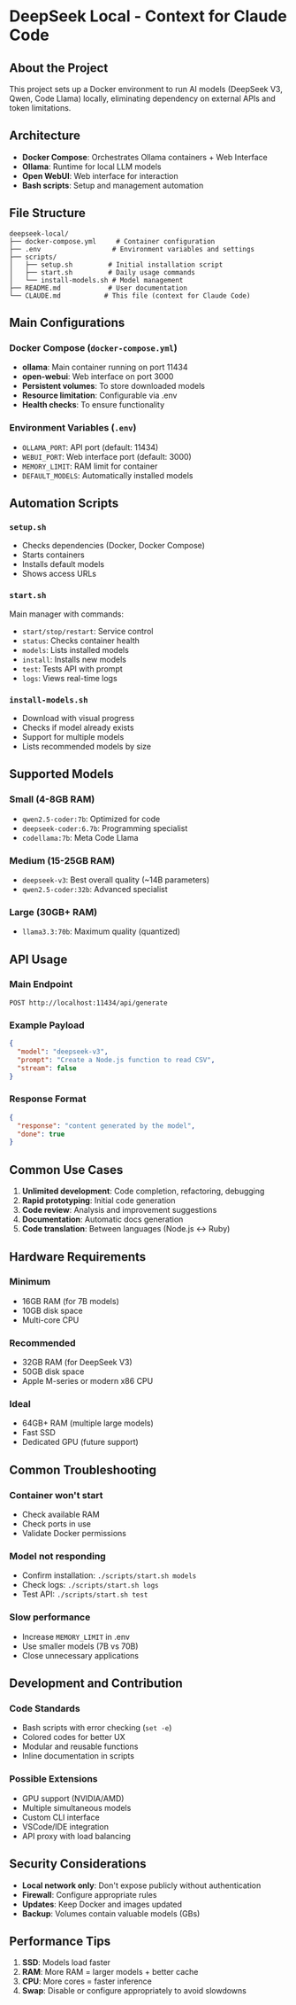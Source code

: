 # DeepSeek Local - Context for Claude Code

## About the Project

This project sets up a Docker environment to run AI models (DeepSeek V3, Qwen, Code Llama) locally, eliminating dependency on external APIs and token limitations.

## Architecture

- **Docker Compose**: Orchestrates Ollama containers + Web Interface
- **Ollama**: Runtime for local LLM models
- **Open WebUI**: Web interface for interaction
- **Bash scripts**: Setup and management automation

## File Structure

```
deepseek-local/
├── docker-compose.yml     # Container configuration
├── .env                  # Environment variables and settings
├── scripts/
│   ├── setup.sh         # Initial installation script
│   ├── start.sh         # Daily usage commands
│   └── install-models.sh # Model management
├── README.md            # User documentation
└── CLAUDE.md           # This file (context for Claude Code)
```

## Main Configurations

### Docker Compose (`docker-compose.yml`)
- **ollama**: Main container running on port 11434
- **open-webui**: Web interface on port 3000
- **Persistent volumes**: To store downloaded models
- **Resource limitation**: Configurable via .env
- **Health checks**: To ensure functionality

### Environment Variables (`.env`)
- `OLLAMA_PORT`: API port (default: 11434)
- `WEBUI_PORT`: Web interface port (default: 3000)
- `MEMORY_LIMIT`: RAM limit for container
- `DEFAULT_MODELS`: Automatically installed models

## Automation Scripts

### `setup.sh`
- Checks dependencies (Docker, Docker Compose)
- Starts containers
- Installs default models
- Shows access URLs

### `start.sh`
Main manager with commands:
- `start/stop/restart`: Service control
- `status`: Checks container health
- `models`: Lists installed models
- `install`: Installs new models
- `test`: Tests API with prompt
- `logs`: Views real-time logs

### `install-models.sh`
- Download with visual progress
- Checks if model already exists
- Support for multiple models
- Lists recommended models by size

## Supported Models

### Small (4-8GB RAM)
- `qwen2.5-coder:7b`: Optimized for code
- `deepseek-coder:6.7b`: Programming specialist
- `codellama:7b`: Meta Code Llama

### Medium (15-25GB RAM)
- `deepseek-v3`: Best overall quality (~14B parameters)
- `qwen2.5-coder:32b`: Advanced specialist

### Large (30GB+ RAM)
- `llama3.3:70b`: Maximum quality (quantized)

## API Usage

### Main Endpoint
`POST http://localhost:11434/api/generate`

### Example Payload
```json
{
  "model": "deepseek-v3",
  "prompt": "Create a Node.js function to read CSV",
  "stream": false
}
```

### Response Format
```json
{
  "response": "content generated by the model",
  "done": true
}
```

## Common Use Cases

1. **Unlimited development**: Code completion, refactoring, debugging
2. **Rapid prototyping**: Initial code generation
3. **Code review**: Analysis and improvement suggestions
4. **Documentation**: Automatic docs generation
5. **Code translation**: Between languages (Node.js ↔ Ruby)

## Hardware Requirements

### Minimum
- 16GB RAM (for 7B models)
- 10GB disk space
- Multi-core CPU

### Recommended
- 32GB RAM (for DeepSeek V3)
- 50GB disk space
- Apple M-series or modern x86 CPU

### Ideal
- 64GB+ RAM (multiple large models)
- Fast SSD
- Dedicated GPU (future support)

## Common Troubleshooting

### Container won't start
- Check available RAM
- Check ports in use
- Validate Docker permissions

### Model not responding
- Confirm installation: `./scripts/start.sh models`
- Check logs: `./scripts/start.sh logs`
- Test API: `./scripts/start.sh test`

### Slow performance
- Increase `MEMORY_LIMIT` in .env
- Use smaller models (7B vs 70B)
- Close unnecessary applications

## Development and Contribution

### Code Standards
- Bash scripts with error checking (`set -e`)
- Colored codes for better UX
- Modular and reusable functions
- Inline documentation in scripts

### Possible Extensions
- GPU support (NVIDIA/AMD)
- Multiple simultaneous models
- Custom CLI interface
- VSCode/IDE integration
- API proxy with load balancing

## Security Considerations

- **Local network only**: Don't expose publicly without authentication
- **Firewall**: Configure appropriate rules
- **Updates**: Keep Docker and images updated
- **Backup**: Volumes contain valuable models (GBs)

## Performance Tips

1. **SSD**: Models load faster
2. **RAM**: More RAM = larger models + better cache
3. **CPU**: More cores = faster inference
4. **Swap**: Disable or configure appropriately to avoid slowdowns
